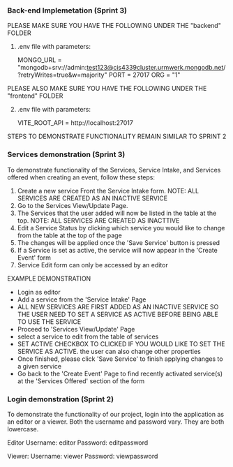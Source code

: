 ###  Back-end Implemetation (Sprint 3)


PLEASE MAKE SURE YOU HAVE THE FOLLOWING UNDER THE "backend" FOLDER

1. .env file with parameters: 

    MONGO_URL = "mongodb+srv://admin:test123@cis4339cluster.urmwerk.mongodb.net/?retryWrites=true&w=majority"
    PORT = 27017
    ORG = "1"


PLEASE ALSO MAKE SURE YOU HAVE THE FOLLOWING UNDER THE "frontend" FOLDER

2. .env file with parameters:

    VITE_ROOT_API = http://localhost:27017



STEPS TO DEMONSTRATE FUNCTIONALITY REMAIN SIMILAR TO SPRINT 2

### Services demonstration (Sprint 3)
To demonstrate functionality of the Services, Service Intake, and Services offered when creating an event, follow these steps:

1. Create a new service Front the Service Intake form. NOTE: ALL SERVICES ARE CREATED AS AN INACTIVE SERVICE
2. Go to the Services View/Update Page.
3. The Services that the user added will now be listed in the table at the top. NOTE: ALL SERVICES ARE CREATED AS INACTTIVE
4. Edit a Service Status by clicking which service you would like to change from the table at the top of the page
5. The changes will be applied once the 'Save Service' button is pressed
6. If a Service is set as active, the service will now appear in the 'Create Event' form
7. Service Edit form can only be accessed by an editor

EXAMPLE DEMONSTRATION
- Login as editor
- Add a service from the 'Service Intake' Page
- ALL NEW SERVICES ARE FIRST ADDED AS AN INACTIVE SERVICE SO THE USER NEED TO SET A SERVICE AS ACTIVE BEFORE BEING ABLE TO USE THE SERVICE
- Proceed to 'Services View/Update' Page
- select a service to edit from the table of services
- SET ACTIVE CHECKBOX TO CLICKED IF YOU WOULD LIKE TO SET THE SERVICE AS ACTIVE. the user can also change other properties
- Once finished, please click 'Save Service' to finish applying changes to a given service
- Go back to the 'Create Event' Page to find recently activated service(s) at the 'Services Offered' section of the form




### Login demonstration (Sprint 2)
To demonstrate the functionality of our project, login into the application as an editor or a viewer. Both the username and password vary. They are both lowercase.

Editor
Username: editor 
Password: editpassword

Viewer:
Username: viewer
Password: viewpassword
